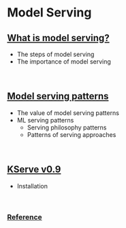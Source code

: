 # Model Serving

## [What is model serving?](etc/what-is-model-serving.md)

- The steps of model serving
- The importance of model serving

</br>

## [Model serving patterns](etc/model-serving-patterns.md)
- The value of model serving patterns
- ML serving patterns
    - Serving philosophy patterns
    - Patterns of serving approaches

</br>

## [KServe v0.9](kserve/kserve-0.9.md)

- Installation

</br>

### [Reference](etc/reference.md)
